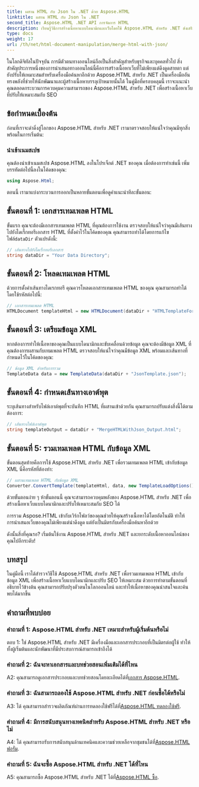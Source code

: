 ```yaml
---
title: ผสาน HTML กับ Json ใน .NET ด้วย Aspose.HTML
linktitle: ผสาน HTML กับ Json ใน .NET
second_title: Aspose.HTML .NET API การจัดการ HTML
description: เรียนรู้วิธีการสร้างเนื้อหาแบบไดนามิกและเว็บโดยใช้ Aspose.HTML สำหรับ .NET ส่งเสริมตัวตนบนโลกออนไลน์ของคุณและดึงดูดผู้ชมของคุณ
type: docs
weight: 17
url: /th/net/html-document-manipulation/merge-html-with-json/
---
```


ในโลกดิจิทัลในปัจจุบัน การมีตัวตนทางออนไลน์ถือเป็นสิ่งสำคัญสำหรับธุรกิจและบุคคลทั่วไป สิ่งสำคัญประการหนึ่งของการนำเสนอทางออนไลน์นี้คือการสร้างเนื้อหาเว็บที่ไม่เพียงแต่ดึงดูดสายตา แต่ยังปรับให้เหมาะสมสำหรับเครื่องมือค้นหาอีกด้วย Aspose.HTML สำหรับ .NET เป็นเครื่องมืออันทรงพลังที่ช่วยให้นักพัฒนาและผู้สร้างเนื้อหาบรรลุเป้าหมายนั้นได้ ในคู่มือที่ครอบคลุมนี้ เราจะแนะนำคุณตลอดกระบวนการควบคุมความสามารถของ Aspose.HTML สำหรับ .NET เพื่อสร้างเนื้อหาเว็บที่ปรับให้เหมาะสมกับ SEO 

## ข้อกำหนดเบื้องต้น

ก่อนที่เราจะดำดิ่งสู่โลกของ Aspose.HTML สำหรับ .NET เรามาตรวจสอบให้แน่ใจว่าคุณมีทุกสิ่งพร้อมในการเริ่มต้น:

### นำเข้าเนมสเปซ

คุณต้องนำเข้าเนมสเปซ Aspose.HTML ลงในโปรเจ็กต์ .NET ของคุณ เมื่อต้องการทำเช่นนี้ เพิ่มบรรทัดต่อไปนี้ลงในโค้ดของคุณ:

```csharp
using Aspose.Html;
```

ตอนนี้ เรามาแบ่งกระบวนการออกเป็นหลายขั้นตอนเพื่อดูคำแนะนำทีละขั้นตอน:

## ขั้นตอนที่ 1: เอกสารเทมเพลต HTML

 ขั้นแรก คุณจะต้องมีเอกสารเทมเพลต HTML ที่คุณต้องการใช้งาน ตรวจสอบให้แน่ใจว่าคุณมีเส้นทางไปยังไดเร็กทอรีเอกสาร HTML ที่ตั้งค่าไว้ในโค้ดของคุณ คุณสามารถทำได้โดยการแก้ไขไฟล์`dataDir` ตัวแปรดังนี้:

```csharp
// เส้นทางไปยังไดเร็กทอรีเอกสาร
string dataDir = "Your Data Directory";
```

## ขั้นตอนที่ 2: โหลดเทมเพลต HTML

ด้วยการตั้งค่าเส้นทางไดเรกทอรี คุณควรโหลดเอกสารเทมเพลต HTML ของคุณ คุณสามารถทำได้โดยใช้รหัสต่อไปนี้:

```csharp
// เอกสารเทมเพลต HTML
HTMLDocument templateHtml = new HTMLDocument(dataDir + "HTMLTemplateForJson.html");
```

## ขั้นตอนที่ 3: เตรียมข้อมูล XML

หากต้องการทำให้เนื้อหาของคุณเป็นแบบไดนามิกและขับเคลื่อนด้วยข้อมูล คุณจะต้องมีข้อมูล XML ที่คุณต้องการผสานกับเทมเพลต HTML ตรวจสอบให้แน่ใจว่าคุณมีข้อมูล XML พร้อมและเส้นทางที่กำหนดไว้ในโค้ดของคุณ:

```csharp
// ข้อมูล XML สำหรับการรวม
TemplateData data = new TemplateData(dataDir + "JsonTemplate.json");
```

## ขั้นตอนที่ 4: กำหนดเส้นทางเอาต์พุต

ระบุเส้นทางสำหรับไฟล์เอาต์พุตที่จะบันทึก HTML ที่ผสานเข้าด้วยกัน คุณสามารถปรับแต่งสิ่งนี้ได้ตามต้องการ:

```csharp
// เส้นทางไฟล์เอาต์พุต
string templateOutput = dataDir + "MergeHTMLWithJson_Output.html";
```

## ขั้นตอนที่ 5: รวมเทมเพลต HTML กับข้อมูล XML

ขั้นตอนสุดท้ายคือการใช้ Aspose.HTML สำหรับ .NET เพื่อรวมเทมเพลต HTML เข้ากับข้อมูล XML นี่คือรหัสที่ต้องทำ:

```csharp
// ผสานเทมเพลต HTML กับข้อมูล XML
Converter.ConvertTemplate(templateHtml, data, new TemplateLoadOptions(), templateOutput);
```

ด้วยขั้นตอนง่าย ๆ ห้าขั้นตอนนี้ คุณจะสามารถควบคุมพลังของ Aspose.HTML สำหรับ .NET เพื่อสร้างเนื้อหาเว็บแบบไดนามิกและปรับให้เหมาะสมกับ SEO ได้ 

การรวม Aspose.HTML เข้ากับเวิร์กโฟลว์ของคุณช่วยให้คุณสร้างเนื้อหาได้โดยอัตโนมัติ ทำให้การนำเสนอเว็บของคุณไม่เพียงแต่น่าดึงดูด แต่ยังเป็นมิตรกับเครื่องมือค้นหาอีกด้วย 

ดังนั้นสิ่งที่คุณรอ? เริ่มต้นใช้งาน Aspose.HTML สำหรับ .NET และยกระดับเนื้อหาออนไลน์ของคุณไปอีกระดับ!

## บทสรุป

ในคู่มือนี้ เราได้สำรวจวิธีใช้ Aspose.HTML สำหรับ .NET เพื่อรวมเทมเพลต HTML เข้ากับข้อมูล XML เพื่อสร้างเนื้อหาเว็บแบบไดนามิกและปรับ SEO ให้เหมาะสม ด้วยการทำตามขั้นตอนที่อธิบายไว้ข้างต้น คุณสามารถปรับปรุงตัวตนในโลกออนไลน์ และทำให้เนื้อหาของคุณน่าสนใจและค้นพบได้มากขึ้น

## คำถามที่พบบ่อย

### คำถามที่ 1: Aspose.HTML สำหรับ .NET เหมาะสำหรับผู้เริ่มต้นหรือไม่

ตอบ 1: ใช่ Aspose.HTML สำหรับ .NET มีเครื่องมือและเอกสารประกอบที่เป็นมิตรต่อผู้ใช้ ทำให้ทั้งผู้เริ่มต้นและนักพัฒนาที่มีประสบการณ์สามารถเข้าถึงได้

### คำถามที่ 2: ฉันจะหาเอกสารและบทช่วยสอนเพิ่มเติมได้ที่ไหน

 A2: คุณสามารถดูเอกสารประกอบและบทช่วยสอนโดยละเอียดได้ที่[เอกสาร Aspose.HTML](https://reference.aspose.com/html/net/).

### คำถามที่ 3: ฉันสามารถลองใช้ Aspose.HTML สำหรับ .NET ก่อนซื้อได้หรือไม่

 A3: ได้ คุณสามารถสำรวจผลิตภัณฑ์ผ่านการทดลองใช้ฟรีได้ที่[Aspose.HTML ทดลองใช้ฟรี](https://releases.aspose.com/).

### คำถามที่ 4: มีการสนับสนุนทางเทคนิคสำหรับ Aspose.HTML สำหรับ .NET หรือไม่

 A4: ได้ คุณสามารถรับการสนับสนุนด้านเทคนิคและความช่วยเหลือจากชุมชนได้ที่[Aspose.HTML ฟอรั่ม](https://forum.aspose.com/).

### คำถามที่ 5: ฉันจะซื้อ Aspose.HTML สำหรับ .NET ได้ที่ไหน

 A5: คุณสามารถซื้อ Aspose.HTML สำหรับ .NET ได้ที่[Aspose.HTML ซื้อ](https://purchase.aspose.com/buy).